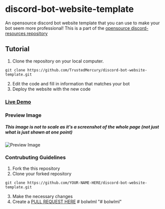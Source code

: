 # discord-bot-website-template
An opensource discord bot website template that you can use to make your bot seem more professional! This is a part of the [opensource discord-resources repository](https://github.com/TrustedMercury/discord-resources)

## Tutorial
1. Clone the repository on your local computer.
```
git clone https://github.com/TrustedMercury/discord-bot-website-template.git
```
2. Edit the code and fill in information that matches your bot
3. Deploy the website with the new code

### [Live Demo](https://im-kev.in/discord-bot-website-template)

### Preview Image
##### This image is not to scale as it's a screenshot of the whole page (not just what is just shown at one point)
![Preview Image](https://www.awesomescreenshot.com/upload/1052921/1087915/44bfe3b4-1013-4a1e-5ecf-752c719c46f0.png)

### Contrubuting Guidelines
1. Fork the this repository
2. Clone your forked repository
```
git clone https://github.com/YOUR-NAME-HERE/discord-bot-website-template.git
```
3. Make the necessary changes
4. Create a [PULL REQUEST HERE](https://github.com/TrustedMercury/discord-bot-website-template/pulls)
#   b o l w l m l  
 "# bolwlml" 
